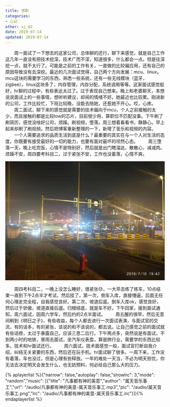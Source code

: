 ```yaml
---
title: 求职
categories:
- 心记
other: xj_02
date: 2019-07-14
updated: 2019-07-14
---
```

　　周一面试了一下想去的这家公司，总体聊的还行，聊下来感觉，就是自己工作这几年一直没有把技术挖深，技术广而不深，知道很多，什么都会一点。但是往深挖一点，就不太行了。可能是之前的工作有关，一直做的比较偏应用，还有自己的原因导致没有去深挖。最近的几次面试觉得，自己两个方向发展：mcu、linux。mcu这块的需要学习的东西，熟悉一些系统，还有一些无线模块（蓝牙，zigbee）。linux这块多了，内存管理，内存分配，系统调用等等。这家面试感觉挺好，hr聊的过程中，有些表达太过了。过于表现自己想来。晚上和老婆聊天，本想说说面试上的一些事情，想听听建议，却闹的情绪不好。她最近也比较累。刚进新的公司，工作比较忙，下班比较晚，没能去陪她，还惹她不开心。哎，心疼。
　　周二面试，聊下来的感觉就是需要的技术偏向于mcu，个人之前接触的太少，而且接触的都是比较low的芯片，目前很少用，算职位不匹配没事。下午刷了刷简历，感觉没啥好公司，烦躁。刷视频，堕落。周三想着看看书，静静心。早上起来却刷了刷视频。然后把博客重新整理的一下，新增了音乐和视频的内容。
　　一个人需要追求的品质生活到底是什么？最重要的其实在与一个人对生活的态度，你既要有接受最好的一切的能力，也要有面对最坏的坦然心态。
　　周三堕落一天，晚上吃完饭，心情不是特别好，然后就是出门瞎溜达，散散心，减减肉。烦躁不安，周四要考科目二，过于紧张不安，工作也没着落，心情不爽。
<div align="center">

![散步散心](/img/xj/2019071401.png)</div>

　　周四考科目二，一晚上没怎么睡好，很紧张😓，一大早去练了练车，10点结束一直到下午2点半才考试，然后挂了，第一次，倒车入库，直接懵逼，后面无任何心理走完全程，自我感觉良好。第二次，坡道后遛。倒车入库ok，感觉良好，然后过于骄傲，坡道直接后遛。归根结底，就是车不好。下午回家，接到面试通知，周六面试，因周六学车，然后约的2点半面试。
　　周五醒的很早，然后无意间刷到《明日之子》，有些收益，每个人都去进行一次面试表演，与面试官的交流，有的话多，有的紧张，该说的和不该说的，都去说。让自己感觉之前的面试就有些话痨，太过于暴露自己，应该三思二后行。下午两点多，突然说是有面试，不到两小时的地铁，冒雨去面试，坐汽车仪表盘，算是跨行业，需要学的东西比较多。技术和hr面试还行。
　　周六面试，技术面感觉一般，面试官打断自我介绍，纠结无关紧要的东西，然后还在玩手机。hr面试聊了很多。一周下来，工作没有着落，车也没过，但是心理有些释放。一年的难处一天当，不必为明天担忧，你无法去决定明天会发生什么，也无妨预料，何必给自己那么大的压力。


{% aplayerlist %}{"narrow": false,"autoplay": false,"showlrc": 3,"mode": "random","music": [{"title": "凡事都有神的美意","author": "属天音乐事工","url": "/audio/凡事都有神的美意-属天音乐事工.mp3","pic": "/audio/属天音乐事工.png","lrc": "/audio/凡事都有神的美意-属天音乐事工.lrc"}]}{% endaplayerlist %}

